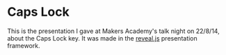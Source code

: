 Caps Lock
=========

This is the presentation I gave at Makers Academy's talk night on 22/8/14, about
the Caps Lock key. It was made in the [reveal.js](https://github.com/hakimel/reveal.js)
presentation framework.
